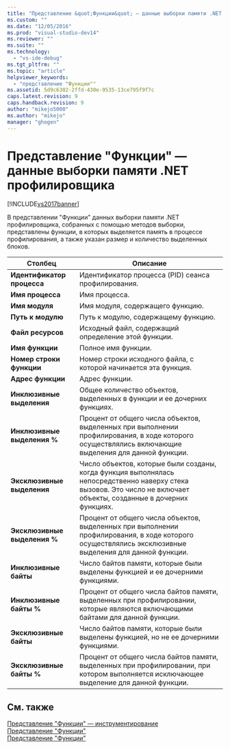 ```yaml
---
title: "Представление &quot;Функции&quot; — данные выборки памяти .NET профилировщика | Microsoft Docs"
ms.custom: ""
ms.date: "12/05/2016"
ms.prod: "visual-studio-dev14"
ms.reviewer: ""
ms.suite: ""
ms.technology: 
  - "vs-ide-debug"
ms.tgt_pltfrm: ""
ms.topic: "article"
helpviewer_keywords: 
  - "представление "Функции""
ms.assetid: 5d9c6302-2ffd-430e-9535-13ce795f9f7c
caps.latest.revision: 9
caps.handback.revision: 9
author: "mikejo5000"
ms.author: "mikejo"
manager: "ghogen"
---
```

# Представление &quot;Функции&quot; — данные выборки памяти .NET профилировщика
[!INCLUDE[vs2017banner](../code-quality/includes/vs2017banner.md)]

В представлении "Функции" данных выборки памяти .NET профилировщика, собранных с помощью методов выборки, представлены функции, в которых выделяется память в процессе профилирования, а также указан размер и количество выделенных блоков.  
  
|Столбец|Описание|  
|-------------|--------------|  
|**Идентификатор процесса**|Идентификатор процесса \(PID\) сеанса профилирования.|  
|**Имя процесса**|Имя процесса.|  
|**Имя модуля**|Имя модуля, содержащего функцию.|  
|**Путь к модулю**|Путь к модулю, содержащему функцию.|  
|**Файл ресурсов**|Исходный файл, содержащий определение этой функции.|  
|**Имя функции**|Полное имя функции.|  
|**Номер строки функции**|Номер строки исходного файла, с которой начинается эта функция.|  
|**Адрес функции**|Адрес функции.|  
|**Инклюзивные выделения**|Общее количество объектов, выделенных в функции и ее дочерних функциях.|  
|**Инклюзивные выделения %**|Процент от общего числа объектов, выделенных при выполнении профилирования, в ходе которого осуществлялись включающие выделения для данной функции.|  
|**Эксклюзивные выделения**|Число объектов, которые были созданы, когда функция выполнялась непосредственно наверху стека вызовов.  Это число не включает объекты, созданные в дочерних функциях.|  
|**Эксклюзивные выделения %**|Процент от общего числа объектов, выделенных при выполнении профилирования, в ходе которого осуществлялись эксклюзивные выделения для данной функции.|  
|**Инклюзивные байты**|Число байтов памяти, которые были выделены функцией и ее дочерними функциями.|  
|**Инклюзивные байты %**|Процент от общего числа байтов памяти, выделенных при профилировании, которые являются включающими байтами для данной функции.|  
|**Эксклюзивные байты**|Число байтов памяти, которые были выделены функцией, но не ее дочерними функциями.|  
|**Эксклюзивные байты %**|Процент от общего числа байтов памяти, выделенных при профилировании, при котором выполняется исключающее выделение для данной функции.|  
  
## См. также  
 [Представление "Функции" — инструментирование](../profiling/functions-view-dotnet-memory-instrumentation-data.md)   
 [Представление "Функции"](../profiling/functions-view-sampling-data.md)   
 [Представление "Функции"](../profiling/functions-view-instrumentation-data.md)